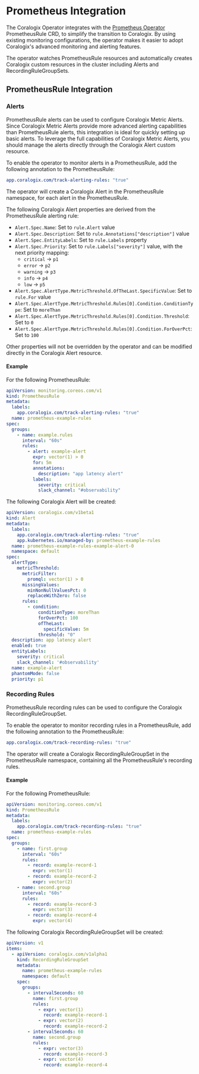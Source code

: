 # Prometheus Integration

The Coralogix Operator integrates with the [Prometheus Operator](https://prometheus-operator.dev/) PrometheusRule CRD, to simplify the transition to Coralogix.
By using existing monitoring configurations, the operator makes it easier to adopt Coralogix's advanced monitoring and alerting features.

The operator watches PrometheusRule resources and automatically creates Coralogix custom resources in the cluster including Alerts and RecordingRuleGroupSets.

## PrometheusRule Integration

### Alerts

PrometheusRule alerts can be used to configure Coralogix Metric Alerts. Since Coralogix Metric Alerts provide more advanced alerting capabilities than PrometheusRule alerts, this integration is ideal for quickly setting up basic alerts. To leverage the full capabilities of Coralogix Metric Alerts, you should manage the alerts directly through the Coralogix Alert custom resource.

To enable the operator to monitor alerts in a PrometheusRule, add the following annotation to the PrometheusRule:

```yaml
app.coralogix.com/track-alerting-rules: "true"
```

The operator will create a Coralogix Alert in the PrometheusRule namespace, for each alert in the PrometheusRule.

The following Coralogix Alert properties are derived from the PrometheusRule alerting rule:

- `Alert.Spec.Name`: Set to `rule.Alert` value
- `Alert.Spec.Description`: Set to `rule.Annotations["description"]` value
- `Alert.Spec.EntityLabels`: Set to `rule.Labels` property
- `Alert.Spec.Priority`: Set to `rule.Labels["severity"]` value, with the next priority mapping:
    - `critical` -> `p1`
    - `error` -> `p2`
    - `warning` -> `p3`
    - `info` -> `p4`
    - `low` -> `p5`
- `Alert.Spec.AlertType.MetricThreshold.OfTheLast.SpecificValue`: Set to `rule.For` value
- `Alert.Spec.AlertType.MetricThreshold.Rules[0].Condition.ConditionType`: Set to `moreThan`
- `Alert.Spec.AlertType.MetricThreshold.Rules[0].Condition.Threshold`: Set to `0`
- `Alert.Spec.AlertType.MetricThreshold.Rules[0].Condition.ForOverPct`: Set to `100`

Other properties will not be overridden by the operator and can be modified directly in the Coralogix Alert resource.

#### Example

For the following PrometheusRule:

```yaml
apiVersion: monitoring.coreos.com/v1
kind: PrometheusRule
metadata:
  labels:
    app.coralogix.com/track-alerting-rules: "true"
  name: prometheus-example-rules
spec:
  groups:
    - name: example.rules
      interval: "60s"
      rules:
        - alert: example-alert
          expr: vector(1) > 0
          for: 5m
          annotations:
            description: "app latency alert"
          labels:
            severity: critical
            slack_channel: "#observability"
```

The following Coralogix Alert will be created:

```yaml
apiVersion: coralogix.com/v1beta1
kind: Alert
metadata:
  labels:
    app.coralogix.com/track-alerting-rules: "true"
    app.kubernetes.io/managed-by: prometheus-example-rules
  name: prometheus-example-rules-example-alert-0
  namespace: default
spec:
  alertType:
    metricThreshold:
      metricFilter:
        promql: vector(1) > 0
      missingValues:
        minNonNullValuesPct: 0
        replaceWithZero: false
      rules:
        - condition:
            conditionType: moreThan
            forOverPct: 100
            ofTheLast:
              specificValue: 5m
            threshold: "0"
  description: app latency alert
  enabled: true
  entityLabels:
    severity: critical
    slack_channel: '#observability'
  name: example-alert
  phantomMode: false
  priority: p1
```

### Recording Rules

PrometheusRule recording rules can be used to configure the Coralogix RecordingRuleGroupSet.

To enable the operator to monitor recording rules in a PrometheusRule, add the following annotation to the PrometheusRule:

```yaml
app.coralogix.com/track-recording-rules: "true"
```

The operator will create a Coralogix RecordingRuleGroupSet in the PrometheusRule namespace, containing all the PrometheusRule's recording rules.

#### Example

For the following PrometheusRule:

```yaml
apiVersion: monitoring.coreos.com/v1
kind: PrometheusRule
metadata:
  labels:
    app.coralogix.com/track-recording-rules: "true"
  name: prometheus-example-rules
spec:
  groups:
    - name: first.group
      interval: "60s"
      rules:
        - record: example-record-1
          expr: vector(1)
        - record: example-record-2
          expr: vector(2)
    - name: second.group
      interval: "60s"
      rules:
        - record: example-record-3
          expr: vector(3)
        - record: example-record-4
          expr: vector(4)
```

The following Coralogix RecordingRuleGroupSet will be created:

```yaml
apiVersion: v1
items:
  - apiVersion: coralogix.com/v1alpha1
    kind: RecordingRuleGroupSet
    metadata:
      name: prometheus-example-rules
      namespace: default
    spec:
      groups:
        - intervalSeconds: 60
          name: first.group
          rules:
            - expr: vector(1)
              record: example-record-1
            - expr: vector(2)
              record: example-record-2
        - intervalSeconds: 60
          name: second.group
          rules:
            - expr: vector(3)
              record: example-record-3
            - expr: vector(4)
              record: example-record-4
```

